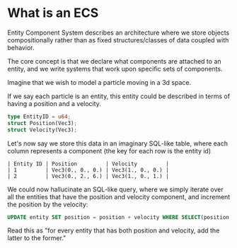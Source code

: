 # What is an ECS

Entity Component System describes an architecture where we store objects compositionally rather than as
fixed structures/classes of data coupled with behavior.

The core concept is that we declare what components are attached to an entity,
and we write systems that work upon specific sets of components.

Imagine that we wish to model a particle moving in a 3d space.

If we say each particle is an entity, this entity could be described in terms of having a position and a velocity.

```rust
type EntityID = u64;
struct Position(Vec3);
struct Velocity(Vec3);
```

Let's now say we store this data in an imaginary SQL-like table, 
where each column represents a component (the key for each row is the entity id)

```
| Entity ID | Position         | Velocity         |
| 1         | Vec3(0., 0., 0.) | Vec3(1., 0., 0.) |
| 2         | Vec3(0., 2., 6.) | Vec3(1., 0., 1.) |
```

We could now hallucinate an SQL-like query, where we simply iterate over all the entities that have the position and velocity component,
and increment the position by the velocity:

 ```sql
UPDATE entity SET position = position + velocity WHERE SELECT(position, velocity);
```

Read this as "for every entity that has both position and velocity, add the latter to the former."
